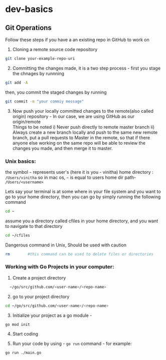 # dev-basics

## Git Operations
Follow these steps if you have a an existing repo in GitHub to work on 
1. Cloning a remote source code repository
	
```bash
git clone your-example-repo-uri
```
2. Committing the changes made, it is a two step process - first you stage the chnages by runnning 
```bash
git add -A
```
then, you commit the staged changes by running 
```bash
git commit -m "your commiy message"
```
3. Now push your locally committed changes to the remote(also called origin) repository - In our case, we are using GitHub as our origin/remote	 
Things to be noted
	i) Never push directly to remote master branch
	ii) Always create a new branch locally and push to the same new remote branch, put a pull requests to Master in the remote, 
	   so that if there anyone else working on the same repo will be able to review the changes you made, and then merge it to master.


### Unix basics:
the symbol `~` represents user's (here it is you - vinitha) home directory :    `/Users/vinitha`
so in mac os, `~` is equal to users home dir path-  `/Users/<username>`

Lets say your terminal is at some where in your file system and you want to go to your home directory, then you can go by simply running the following command	
```bash
cd ~
```
assume you a directory called cfiles in your home directory, and you want to navigate to that directory 
```bash
cd ~/cfiles
```
Dangerous command in Unix, Should be used with caution
```bash	
rm        #this command can be used to delete files or directories
```

### Working with Go Projects in your computer:

1. Create a project directory 
```bash
  ~/go/src/github.com/<user-name>/<repo-name>
```

2. go to your project directory
```bash
cd ~/go/src/github.com/<user-name>/<repo-name>
```

3. Initialize your project as a go module - 
```bash
go mod init
```
4. Start coding 

5. Run your code by using - `go run` command - for example: 
```bash
go run ./main.go
```
